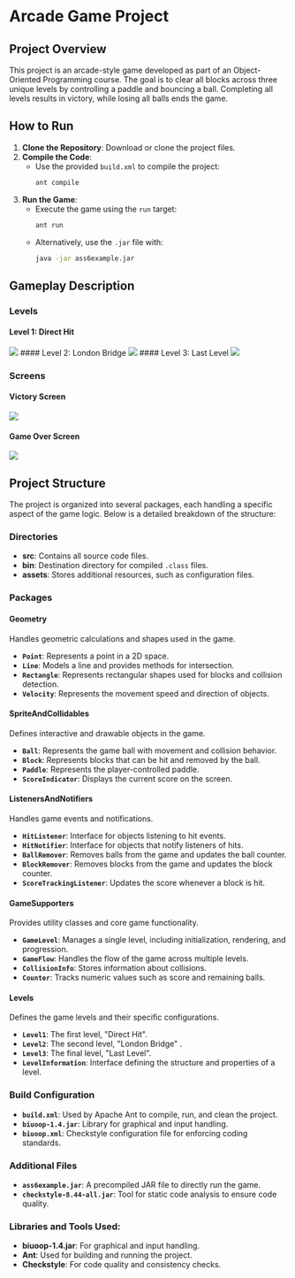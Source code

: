 
# Arcade Game Project

## Project Overview
This project is an arcade-style game developed as part of an Object-Oriented Programming course. The goal is to clear all blocks across three unique levels by controlling a paddle and bouncing a ball. Completing all levels results in victory, while losing all balls ends the game.

## How to Run
1. **Clone the Repository**: Download or clone the project files.
2. **Compile the Code**:
   - Use the provided `build.xml` to compile the project:
     ```bash
     ant compile
     ```
3. **Run the Game**:
   - Execute the game using the `run` target:
     ```bash
     ant run
     ```
   - Alternatively, use the `.jar` file with:
     ```bash
     java -jar ass6example.jar
     ```

## Gameplay Description

### Levels

#### Level 1: Direct Hit
 <img src="/Proof/Screenshot 2025-01-26 234001.png">
#### Level 2: London Bridge
 <img src="Proof/Screenshot 2025-01-27 001801.png">
#### Level 3: Last Level
<img src="/Proof/Screenshot 2025-01-27 001831.png">

### Screens

#### Victory Screen
 <img src="Proof/Screenshot 2025-01-27 002731.png">
 
#### Game Over Screen
<img src="Proof/Screenshot 2025-01-27 001741.png">

## Project Structure
The project is organized into several packages, each handling a specific aspect of the game logic. Below is a detailed breakdown of the structure:

### Directories
- **src**: Contains all source code files.
- **bin**: Destination directory for compiled `.class` files.
- **assets**: Stores additional resources, such as configuration files.

### Packages

#### Geometry
Handles geometric calculations and shapes used in the game.
- **`Point`**: Represents a point in a 2D space.
- **`Line`**: Models a line and provides methods for intersection.
- **`Rectangle`**: Represents rectangular shapes used for blocks and collision detection.
- **`Velocity`**: Represents the movement speed and direction of objects.

#### SpriteAndCollidables
Defines interactive and drawable objects in the game.
- **`Ball`**: Represents the game ball with movement and collision behavior.
- **`Block`**: Represents blocks that can be hit and removed by the ball.
- **`Paddle`**: Represents the player-controlled paddle.
- **`ScoreIndicator`**: Displays the current score on the screen.

#### ListenersAndNotifiers
Handles game events and notifications.
- **`HitListener`**: Interface for objects listening to hit events.
- **`HitNotifier`**: Interface for objects that notify listeners of hits.
- **`BallRemover`**: Removes balls from the game and updates the ball counter.
- **`BlockRemover`**: Removes blocks from the game and updates the block counter.
- **`ScoreTrackingListener`**: Updates the score whenever a block is hit.

#### GameSupporters
Provides utility classes and core game functionality.
- **`GameLevel`**: Manages a single level, including initialization, rendering, and progression.
- **`GameFlow`**: Handles the flow of the game across multiple levels.
- **`CollisionInfo`**: Stores information about collisions.
- **`Counter`**: Tracks numeric values such as score and remaining balls.

#### Levels
Defines the game levels and their specific configurations.
- **`Level1`**: The first level, "Direct Hit".
- **`Level2`**: The second level, "London Bridge" .
- **`Level3`**: The final level, "Last Level".
- **`LevelInformation`**: Interface defining the structure and properties of a level.

### Build Configuration
- **`build.xml`**: Used by Apache Ant to compile, run, and clean the project.
- **`biuoop-1.4.jar`**: Library for graphical and input handling.
- **`biuoop.xml`**: Checkstyle configuration file for enforcing coding standards.

### Additional Files
- **`ass6example.jar`**: A precompiled JAR file to directly run the game.
- **`checkstyle-8.44-all.jar`**: Tool for static code analysis to ensure code quality.


### Libraries and Tools Used:
- **biuoop-1.4.jar**: For graphical and input handling.
- **Ant**: Used for building and running the project.
- **Checkstyle**: For code quality and consistency checks.

